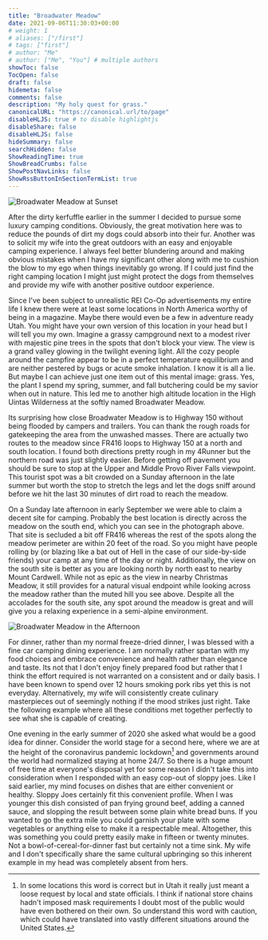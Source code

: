 ```yaml
---
title: "Broadwater Meadow"
date: 2021-09-06T11:30:03+00:00
# weight: 1
# aliases: ["/first"]
# tags: ["first"]
# author: "Me"
# author: ["Me", "You"] # multiple authors
showToc: false
TocOpen: false
draft: false
hidemeta: false
comments: false
description: "My holy quest for grass."
canonicalURL: "https://canonical.url/to/page"
disableHLJS: true # to disable highlightjs
disableShare: false
disableHLJS: false
hideSummary: false
searchHidden: false
ShowReadingTime: true
ShowBreadCrumbs: false
ShowPostNavLinks: false
ShowRssButtonInSectionTermList: true
---
```


![Broadwater Meadow at Sunset](images/broadwater-meadow.jpg)

After the dirty kerfuffle earlier in the summer I decided to pursue some luxury camping conditions. Obviously, the great motivation here was to reduce the pounds of dirt my dogs could absorb into their fur. Another was to solicit my wife into the great outdoors with an easy and enjoyable camping experience. I always feel better blundering around and making obvious mistakes when I have my significant other along with me to cushion the blow to my ego when things inevitably go wrong. If I could just find the right camping location I might just might protect the dogs from themselves and provide my wife with another positive outdoor experience.

Since I've been subject to unrealistic REI Co-Op advertisements my entire life I knew there were at least some locations in North America worthy of being in a magazine. Maybe there would even be a few in adventure ready Utah. You might have your own version of this location in your head but I will tell you my own. Imagine a grassy campground next to a modest river with majestic pine trees in the spots that don't block your view. The view is a grand valley glowing in the twilight evening light. All the cozy people around the campfire appear to be in a perfect temperature equilibrium and are neither pestered by bugs or acute smoke inhalation. I know it is all a lie. But maybe I can achieve just one item out of this mental image: grass. Yes, the plant I spend my spring, summer, and fall butchering could be my savior when out in nature. This led me to another high altitude location in the High Uintas Wilderness at the softly named Broadwater Meadow.

Its surprising how close Broadwater Meadow is to Highway 150 without being flooded by campers and trailers. You can thank the rough roads for gatekeeping the area from the unwashed masses. There are actually two routes to the meadow since FR416 loops to Highway 150 at a north and south location. I found both directions pretty rough in my 4Runner but the northern road was just slightly easier. Before getting off pavement you should be sure to stop at the Upper and Middle Provo River Falls viewpoint. This tourist spot was a bit crowded on a Sunday afternoon in the late summer but worth the stop to stretch the legs and let the dogs sniff around before we hit the last 30 minutes of dirt road to reach the meadow.

On a Sunday late afternoon in early September we were able to claim a decent site for camping. Probably the best location is directly across the meadow on the south end, which you can see in the photograph above. That site is secluded a bit off FR416 whereas the rest of the spots along the meadow perimeter are within 20 feet of the road. So you might have people rolling by (or blazing like a bat out of Hell in the case of our side-by-side friends) your camp at any time of the day or night. Additionally, the view on the south site is better as you are looking north by north east to nearby Mount Cardwell. While not as epic as the view in nearby Christmas Meadow, it still provides for a natural visual endpoint while looking across the meadow rather than the muted hill you see above. Despite all the accolades for the south site, any spot around the meadow is great and will give you a relaxing experience in a semi-alpine environment.

![Broadwater Meadow in the Afternoon](images/broadwater-meadow-stream.jpg)

For dinner, rather than my normal freeze-dried dinner, I was blessed with a fine car camping dining experience. I am normally rather spartan with my food choices and embrace convenience and health rather than elegance and taste. Its not that I don't enjoy finely prepared food but rather that I think the effort required is not warranted on a consistent and or daily basis. I have been known to spend over 12 hours smoking pork ribs yet this is not everyday. Alternatively, my wife will consistently create culinary masterpieces out of seemingly nothing if the mood strikes just right. Take the following example where all these conditions met together perfectly to see what she is capable of creating.

One evening in the early summer of 2020 she asked what would be a good idea for dinner. Consider the world stage for a second here, where we are at the height of the coronavirus pandemic lockdown[^1] and governments around the world had normalized staying at home 24/7. So there is a huge amount of free time at everyone's disposal yet for some reason I didn't take this into consideration when I responded with an easy cop-out of sloppy joes. Like I said earlier, my mind focuses on dishes that are either convenient or healthy. Sloppy Joes certainly fit this convenient profile. When I was younger this dish consisted of pan frying ground beef, adding a canned sauce, and slopping the result between some plain white bread buns. If you wanted to go the extra mile you could garnish your plate with some vegetables or anything else to make it a respectable meal. Altogether, this was something you could pretty easily make in fifteen or twenty minutes. Not a bowl-of-cereal-for-dinner fast but certainly not a time sink. My wife and I don't specifically share the same cultural upbringing so this inherent example in my head was completely absent from hers.

[^1]: In some locations this word is correct but in Utah it really just meant a loose request by local and state officials. I think if national store chains hadn't imposed mask requirements I doubt most of the public would have even bothered on their own. So understand this word with caution, which could have translated into vastly different situations around the United States.

